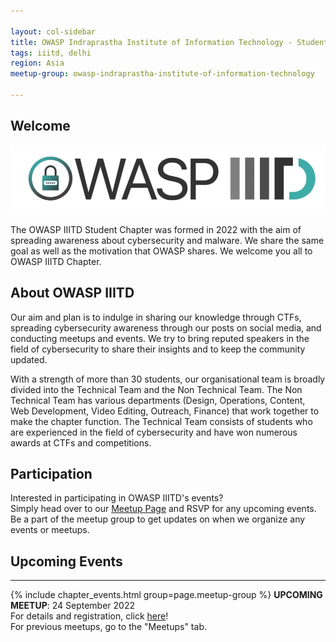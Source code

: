 ```yaml
---

layout: col-sidebar
title: OWASP Indraprastha Institute of Information Technology - Student Chapter
tags: iiitd, delhi
region: Asia
meetup-group: owasp-indraprastha-institute-of-information-technology

---
```


<div style='color:red;'>


</div>

## Welcome

<img src="assets/images/OWASP_logo.png">

The OWASP IIITD Student Chapter was formed in 2022 with the aim of spreading awareness about cybersecurity and malware. We share the same goal as well as the motivation that OWASP shares. We welcome you all to OWASP IIITD Chapter.

## About OWASP IIITD
Our aim and plan is to indulge in sharing our knowledge through CTFs, spreading cybersecurity awareness through our posts on social media, and conducting meetups and events. We try to bring reputed speakers in the field of cybersecurity to share their insights and to keep the community updated.

With a strength of more than 30 students, our organisational team is broadly divided into the Technical Team and the Non Technical Team. The Non Technical Team has various departments (Design, Operations, Content, Web Development, Video Editing, Outreach, Finance) that work together to make the chapter function. The Technical Team consists of students who are experienced in the field of cybersecurity and have won numerous awards at CTFs and competitions.


## Participation
Interested in participating in OWASP IIITD's events?<br />
Simply head over to our [Meetup Page](https://www.meetup.com/owasp-indraprastha-institute-of-information-technology/) and RSVP for any upcoming events.<br />
Be a part of the meetup group to get updates on when we organize any events or meetups.<br />
 
## Upcoming Events <!-- You should keep this section as it will populate your meetup events -->
---------------------
{% include chapter_events.html group=page.meetup-group %}
**UPCOMING MEETUP**: 24 September 2022<br>
For details and registration, click [here](https://www.meetup.com/owasp-indraprastha-institute-of-information-technology/events/288505455/)! <br>
For previous meetups, go to the "Meetups" tab.



